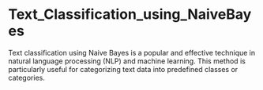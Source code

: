 # Text_Classification_using_NaiveBayes
Text classification using Naive Bayes is a popular and effective technique in natural language processing (NLP) and machine learning. This method is particularly useful for categorizing text data into predefined classes or categories.

